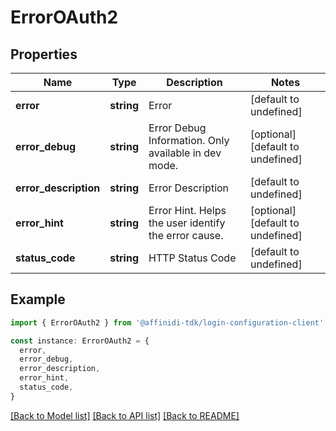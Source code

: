 # ErrorOAuth2

## Properties

| Name                  | Type       | Description                                          | Notes                             |
| --------------------- | ---------- | ---------------------------------------------------- | --------------------------------- |
| **error**             | **string** | Error                                                | [default to undefined]            |
| **error_debug**       | **string** | Error Debug Information. Only available in dev mode. | [optional] [default to undefined] |
| **error_description** | **string** | Error Description                                    | [default to undefined]            |
| **error_hint**        | **string** | Error Hint. Helps the user identify the error cause. | [optional] [default to undefined] |
| **status_code**       | **string** | HTTP Status Code                                     | [default to undefined]            |

## Example

```typescript
import { ErrorOAuth2 } from '@affinidi-tdk/login-configuration-client'

const instance: ErrorOAuth2 = {
  error,
  error_debug,
  error_description,
  error_hint,
  status_code,
}
```

[[Back to Model list]](../README.md#documentation-for-models) [[Back to API list]](../README.md#documentation-for-api-endpoints) [[Back to README]](../README.md)
